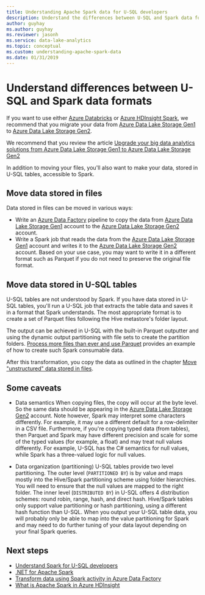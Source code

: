 ```yaml
---
title: Understanding Apache Spark data for U-SQL developers
description: Understand the differences between U-SQL and Spark data formats
author: guyhay
ms.author: guyhay
ms.reviewer: jasonh
ms.service: data-lake-analytics
ms.topic: conceptual
ms.custom: understanding-apache-spark-data
ms.date: 01/31/2019
---
```


# Understand differences between U-SQL and Spark data formats

If you want to use either [Azure Databricks](../azure-databricks/what-is-azure-databricks.md) or [Azure HDInsight Spark](../hdinsight/spark/apache-spark-overview.md), we recommend that you migrate your data from [Azure Data Lake Storage Gen1](../data-lake-store/data-lake-store-overview.md) to [Azure Data Lake Storage Gen2](../storage/blobs/data-lake-storage-introduction.md).

We recommend that you review the article [Upgrade your big data analytics solutions from Azure Data Lake Storage Gen1 to Azure Data Lake Storage Gen2](../storage/blobs/data-lake-storage-upgrade.md)

In addition to moving your files, you'll also want to make your data, stored in U-SQL tables, accessible to Spark.

## Move data stored in files

Data stored in files can be moved in various ways:

- Write an [Azure Data Factory](../data-factory/introduction.md) pipeline to copy the data from [Azure Data Lake Storage Gen1](../data-lake-store/data-lake-store-overview.md) account to the [Azure Data Lake Storage Gen2](../storage/blobs/data-lake-storage-introduction.md) account.
- Write a Spark job that reads the data from the [Azure Data Lake Storage Gen1](../data-lake-store/data-lake-store-overview.md) account and writes it to the [Azure Data Lake Storage Gen2](../storage/blobs/data-lake-storage-introduction.md) account. Based on your use case, you may want to write it in a different format such as Parquet if you do not need to preserve the original file format.

## Move data stored in U-SQL tables

U-SQL tables are not understood by Spark. If you have data stored in U-SQL tables, you'll run a U-SQL job that extracts the table data and saves it in a format that Spark understands. The most appropriate format is to create a set of Parquet files following the Hive metastore's folder layout.

The output can be achieved in U-SQL with the built-in Parquet outputter and using the dynamic output partitioning with file sets to create the partition folders. [Process more files than ever and use Parquet](https://blogs.msdn.microsoft.com/azuredatalake/2018/06/11/process-more-files-than-ever-and-use-parquet-with-azure-data-lake-analytics) provides an example of how to create such Spark consumable data.

After this transformation, you copy the data as outlined in the chapter [Move "unstructured" data stored in files](#move-data-stored-in-files).

## Some caveats

- Data semantics
    When copying files, the copy will occur at the byte level.  So the same data should be appearing in the [Azure Data Lake Storage Gen2](../storage/blobs/data-lake-storage-introduction.md) account.  Note however, Spark may interpret some characters differently.  For example, it may use a different default for a row-delimiter in a CSV file.
    Furthermore, if you're copying typed data (from tables), then Parquet and Spark may have different precision and scale for some of the typed values (for example, a float) and may treat null values differently. For example, U-SQL has the C# semantics for null values, while Spark has a three-valued logic for null values.

- Data organization (partitioning)
    U-SQL tables provide two level partitioning. The outer level (`PARTITIONED BY`) is by value and maps mostly into the Hive/Spark partitioning scheme using folder hierarchies. You will need to ensure that the null values are mapped to the right folder. The inner level (`DISTRIBUTED BY`) in U-SQL offers 4 distribution schemes: round robin, range, hash, and direct hash.
    Hive/Spark tables only support value partitioning or hash partitioning, using a different hash function than U-SQL. When you output your U-SQL table data, you will probably only be able to map into the value partitioning for Spark and may need to do further tuning of your data layout depending on your final Spark queries.

## Next steps

- [Understand Spark for U-SQL developers](data-lake-analytics-understand-spark-u-sql-code.md)
- [.NET for Apache Spark](https://docs.microsoft.com/dotnet/spark/what-is-apache-spark-dotnet)
- [Transform data using Spark activity in Azure Data Factory](../data-factory/transform-data-using-spark.md)
- [What is Apache Spark in Azure HDInsight](../hdinsight/spark/spark/apache-spark-overview.md)
